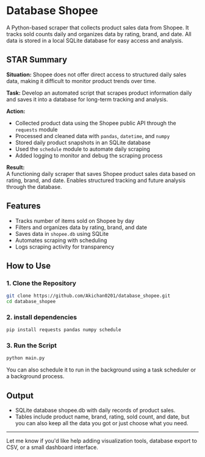 # Database Shopee

A Python-based scraper that collects product sales data from Shopee. It tracks sold counts daily and organizes data by rating, brand, and date. All data is stored in a local SQLite database for easy access and analysis.

## STAR Summary

**Situation:** Shopee does not offer direct access to structured daily sales data, making it difficult to monitor product trends over time.

**Task:** Develop an automated script that scrapes product information daily and saves it into a database for long-term tracking and analysis.

**Action:**  
- Collected product data using the Shopee public API through the `requests` module  
- Processed and cleaned data with `pandas`, `datetime`, and `numpy`  
- Stored daily product snapshots in an SQLite database  
- Used the `schedule` module to automate daily scraping  
- Added logging to monitor and debug the scraping process

**Result:**  
A functioning daily scraper that saves Shopee product sales data based on rating, brand, and date. Enables structured tracking and future analysis through the database.

## Features

- Tracks number of items sold on Shopee by day
- Filters and organizes data by rating, brand, and date
- Saves data in `shopee.db` using SQLite
- Automates scraping with scheduling
- Logs scraping activity for transparency

## How to Use

### 1. Clone the Repository

```bash
git clone https://github.com/Akichan0201/database_shopee.git
cd database_shopee
```

### 2. install dependencies
```bash
pip install requests pandas numpy schedule
```

### 3. Run the Script
```bash
python main.py
```
You can also schedule it to run in the background using a task scheduler or a background process.

## Output
- SQLite database shopee.db with daily records of product sales.
- Tables include product name, brand, rating, sold count, and date, but you can also keep all the data you got or just choose what you need.

---

Let me know if you'd like help adding visualization tools, database export to CSV, or a small dashboard interface.
